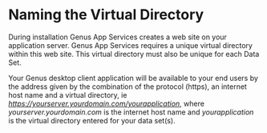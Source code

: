 # Naming the Virtual Directory

During installation Genus App Services creates a web site on your application server. Genus App Services requires a unique virtual directory within this web site. This virtual directory must also be unique for each Data Set.

Your Genus desktop client application will be available to your end users by the address given by the combination of the protocol (https), an internet host name and a virtual directory, ie _https://yourserver.yourdomain.com/yourapplication_, where _yourserver.yourdomain.com_ is the internet host name and _yourapplication_ is the virtual directory entered for your data set(s).